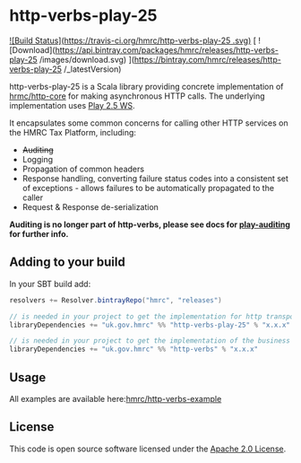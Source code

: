 http-verbs-play-25
==========

[![Build Status](https://travis-ci.org/hmrc/http-verbs-play-25 .svg)](https://travis-ci.org/hmrc/http-verbs-play-25 ) [ ![Download](https://api.bintray.com/packages/hmrc/releases/http-verbs-play-25 /images/download.svg) ](https://bintray.com/hmrc/releases/http-verbs-play-25 /_latestVersion)

http-verbs-play-25 is a Scala library providing concrete implementation of [hrmc/http-core](https://github.com/hmrc/http-core) for making asynchronous HTTP calls. The underlying implementation uses [Play 2.5 WS](https://www.playframework.com/documentation/2.5.x/ScalaWS).

It encapsulates some common concerns for calling other HTTP services on the HMRC Tax Platform, including:

* ~~Auditing~~
* Logging
* Propagation of common headers
* Response handling, converting failure status codes into a consistent set of exceptions - allows failures to be automatically propagated to the caller
* Request & Response de-serialization

**Auditing is no longer part of http-verbs, please see docs for [play-auditing](http://github.com/hmrc/play-auditing) for further info.**

## Adding to your build

In your SBT build add:

```scala
resolvers += Resolver.bintrayRepo("hmrc", "releases")

// is needed in your project to get the implementation for http transport
libraryDependencies += "uk.gov.hmrc" %% "http-verbs-play-25" % "x.x.x"

// is needed in your project to get the implementation of the business logic 
libraryDependencies += "uk.gov.hmrc" %% "http-verbs" % "x.x.x" 
```

## Usage

All examples are available here:[hmrc/http-verbs-example](https://github.com/hmrc/http-verbs-example)  



## License ##
 
This code is open source software licensed under the [Apache 2.0 License]("http://www.apache.org/licenses/LICENSE-2.0.html").
